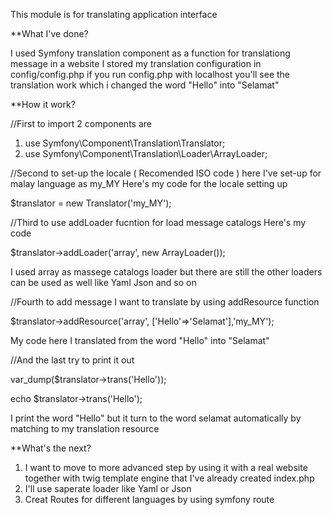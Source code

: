This module is for translating application interface 

**What I've done?

I used Symfony translation component as a function for translationg message in a website
I stored my translation configuration in config/config.php
if you run config.php with localhost you'll see the translation work which i changed the word "Hello" into "Selamat"


**How it work?

//First to import 2 components are

1. use Symfony\Component\Translation\Translator;
2. use Symfony\Component\Translation\Loader\ArrayLoader;

//Second to set-up the locale ( Recomended ISO code ) here I've set-up for malay language as my_MY
Here's my code for the locale setting up

$translator = new Translator('my_MY');

//Third to use addLoader fucntion for load message catalogs 
Here's my code

$translator->addLoader('array', new ArrayLoader());

I used array as massege catalogs loader but there are still the other loaders can be used as well like Yaml Json and so on

//Fourth to add message I want to translate by using addResource function

$translator->addResource('array', ['Hello'=>'Selamat'],'my_MY');

My code here I translated from the word "Hello" into "Selamat" 

//And the last try to print it out

var_dump($translator->trans('Hello'));

echo $translator->trans('Hello');

I print the word "Hello" but it turn to the word selamat automatically by matching to my translation resource 


**What's the next?

1. I want to move to more advanced step by using it with a real website together with twig template engine that I've already created
   index.php 
2. I'll use saperate loader like Yaml or Json 
3. Creat Routes for different languages by using symfony route

